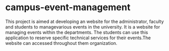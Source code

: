 # campus-event-management
This project is aimed at developing an website for the administrator, faculty and students to managevarious events in the university.
It is a website for managing events within the departments.
The students can use this application to reserve specific technical services for their events.The website can accessed throughout them organization.
